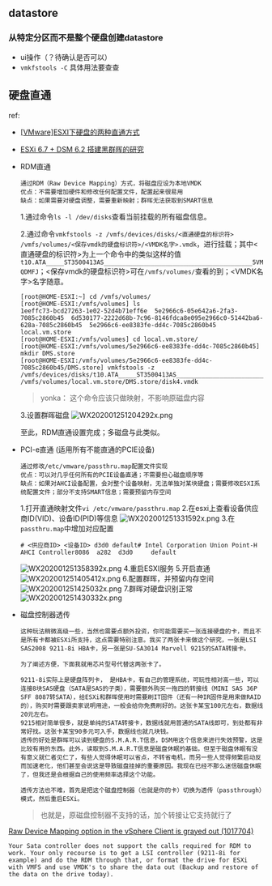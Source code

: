 



## datastore



### 从特定分区而不是整个硬盘创建datastore

* ui操作（？待确认是否可以）
* `vmkfstools -C` 具体用法要查查



## 硬盘直通



ref: 

* [[VMware]ESXI下硬盘的两种直通方式](https://rmbz.net/archives/vmware-esxi-passthrough)

* [ESXi 6.7 + DSM 6.2 搭建黑群晖的研究](https://www.tqwba.com/x_d/jishu/61154.html)



* RDM直通

  ```
  通过RDM（Raw Device Mapping）方式，将磁盘应设为本地VMDK
  优点：不需要增加硬件和修改任何配置文件，配置起来很易用
  缺点：如果需要对硬盘调整，需要重新映射；群晖无法获取到SMART信息
  ```

  1.通过命令`ls -l /dev/disks`查看当前挂载的所有磁盘信息。

  2.通过命令`vmkfstools -z /vmfs/devices/disks/<直通硬盘的标识符> /vmfs/volumes/<保存vmdk的硬盘标识符>/<VMDK名字>.vmdk`，进行挂载；其中<直通硬盘的标识符>为上一个命令中的类似这样的值`t10.ATA_____ST3500413AS_________________________________________5VMQDMFJ`；<保存vmdk的硬盘标识符>可在`/vmfs/volumes/`查看的到；<VMDK名字>名字随意。

  ```
  [root@HOME-ESXI:~] cd /vmfs/volumes/
  [root@HOME-ESXI:/vmfs/volumes] ls
  1eeffc73-bcd27263-1e02-52d4b71eff6e  5e2966c6-05e642a6-2fa3-7085c2860b45  6d530177-2222d68b-7c96-8146fdca8e095e2966c0-51442ba6-628a-7085c2860b45  5e2966c6-ee8383fe-dd4c-7085c2860b45  local.vm.store
  [root@HOME-ESXI:/vmfs/volumes] cd local.vm.store/
  [root@HOME-ESXI:/vmfs/volumes/5e2966c6-ee8383fe-dd4c-7085c2860b45] mkdir DMS.store
  [root@HOME-ESXI:/vmfs/volumes/5e2966c6-ee8383fe-dd4c-7085c2860b45/DMS.store] vmkfstools -z /vmfs/devices/disks/t10.ATA_____ST3500413AS_________________________________________5VMQDMFJ /vmfs/volumes/local.vm.store/DMS.store/disk4.vmdk
  ```

  > yonka： 这个命令应该只做映射，不影响原磁盘内容

  3.设置群晖磁盘
  ![WX202001251204292x.png](https://cdn.rmbz.net/halo/WX20200125-120429@2x_1579925084016.png!halo.image)

  至此，RDM直通设置完成；多磁盘与此类似。

* PCI-e直通 (适用所有不能直通的PCIE设备)

  ```
  通过修改/etc/vmware/passthru.map配置文件实现
  优点：可以对几乎任何所有的PCIE设备直通；不需要担心磁盘顺序等
  缺点：如果对AHCI设备配置，会对整个设备映射，无法单独对某块硬盘；需要修改ESXI系统配置文件；部分不支持SMART信息；需要预留内存空间
  ```

  1.打开直通映射文件`vi /etc/vmware/passthru.map`
  2.在esxi上查看设备供应商ID(VID)、设备ID(PID)等信息
  ![WX202001251331592x.png](https://cdn.rmbz.net/halo/WX20200125-133159@2x_1579930603436.png!halo.image)
  3.在`passthru.map`中增加对应配置

  ```
  # <供应商ID> <设备ID> d3d0 default# Intel Corporation Union Point-H AHCI Controller8086  a282  d3d0     default
  ```

  ![WX202001251358392x.png](https://cdn.rmbz.net/halo/WX20200125-135839@2x_1579931943176.png!halo.image)
  4.重启ESXI服务
  5.开启直通
  ![WX202001251405412x.png](https://cdn.rmbz.net/halo/WX20200125-140541@2x_1579932366281.png!halo.image)
  6.配置群晖，并预留内存空间
  ![WX202001251425032x.png](https://cdn.rmbz.net/halo/WX20200125-142503@2x_1579933521908.png!halo.image)
  7.群晖对硬盘识别正常
  ![WX202001251430332x.png](https://cdn.rmbz.net/halo/WX20200125-143033@2x_1579933857203.png!halo.image)

* 磁盘控制器透传

  ```
  这种玩法稍微高级一些，当然也需要点额外投资，你可能需要买一张连接硬盘的卡，而且不是所有卡都被ESXi所支持，这点需要特别注意。我买了两张卡来做这个研究，一张是LSI SAS2008 9211-8i HBA卡，另一张是SU-SA3014 Marvell 9215的SATA转接卡。
  
  为了阐述方便，下面我就用芯片型号代替这两张卡了。
  
  9211-8i实际上是硬盘阵列卡， 是HBA卡，有自己的管理系统，可玩性相对高一些，可以连接8块SAS硬盘（SATA是SAS的子类），需要额外购买一拖四的转接线（MINI SAS 36P SFF 8087转SATA），给ESXi和群晖使用时需要刷IT固件（还有一种IR固件是用来做RAID的），购买时需要跟卖家说明用途，一般会给你免费刷好的。这张卡某宝100元左右，数据线20元左右。
  9215相对简单很多，就是单纯的SATA转接卡，数据线就用普通的SATA线即可，到处都有非常好找。这张卡某宝90多元可入手，数据线也就几块钱。
  透传的好处是群晖可以读到硬盘的S.M.A.R.T信息，DSM用这个信息来进行失效预警，这是比较有用的东西。此外，读取到S.M.A.R.T信息是磁盘休眠的基础，但至于磁盘休眠有没有意义就仁者见仁了，有些人觉得休眠可以省点，不转省电机，而另一些人觉得频繁启动反而加速老化，他们甚至会说这是导致磁盘挂掉的重要原因。我现在已经不那么迷信磁盘休眠了，但我还是会根据自己的使用频率选择这个功能。
  
  透传方法也不难，首先是把这个磁盘控制器（也就是你的卡）切换为透传（passthrough）模式，然后重启ESXi。
  ```

  > 也就是，原磁盘控制器不支持的话，加个转接让它支持就行了

  



[Raw Device Mapping option in the vSphere Client is grayed out (1017704)](https://kb.vmware.com/s/article/1017704)



```
Your Sata controller does not support the calls required for RDM to work. Your only recourse is to get a LSI controller (9211-8i for example) and do the RDM through that, or format the drive for ESXi with VMFS and use VMDK's to share the data out (Backup and restore of the data on the drive today).
```





